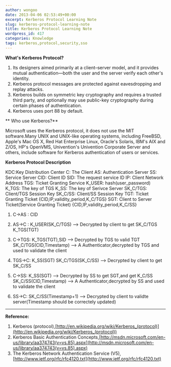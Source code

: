 ```yaml
---
author: wongoo
date: 2013-04-06 02:53:49+00:00
excerpt: Kerberos Protocol Learning Note
slug: kerberos-protocol-learning-note
title: Kerberos Protocol Learning Note
wordpress_id: 417
categories: Knowledge
tags: kerberos,protocol,security,sso
---
```


**What's Kerberos Protocol?**

1. Its designers aimed primarily at a client–server model, and it provides mutual authentication—both the user and the server verify each other's identity.
2. Kerberos protocol messages are protected against eavesdropping and replay attacks.
3. Kerberos builds on symmetric key cryptography and requires a trusted third party, and optionally may use public-key cryptography during certain phases of authentication.
4. Kerberos uses port 88 by default.

** Who use Kerberos?**

Microsoft uses the Kerberos protocol, it does not use the MIT software.Many UNIX and UNIX-like operating systems, including FreeBSD, Apple's Mac OS X, Red Hat Enterprise Linux, Oracle's Solaris, IBM's AIX and Z/OS, HP's OpenVMS, Univention's Univention Corporate Server and others, include software for Kerberos authentication of users or services.

**Kerberos Protocol Description**

KDC:Key Distribution Center
C: The Client
AS: Authentication Server
SS: Service Server
CID: Client ID
SID: The request service ID
IP: Client Network Address
TGS: Ticket Granting Service
K_USER: hash(user_password)
K_TGS: The key of TGS
K_SS: The key of Serivce Server
SK_C/TGS: Client/TGS Session Key
SK_C/SS: Client/SS Session Key
TGT: Ticket Granting Ticket {CID,IP,validity_period,K_C/TGS}
SGT: Client to Server Ticket(Service Granting Ticket) {CID,IP,validity_period,K_C/SS}

1. C->AS :
CID

2. AS->C :
K_USER(SK_C/TGS) --> Decrypted by client to get SK_C/TGS
K_TGS(TGT)

3. C->TGS:
K_TGS(TGT),SID --> Decrypted by TGS to valid TGT
SK_C/TGS(CID,Timestamp) --> A Authenticator,decrypted by TGS and used to validate the client

4. TGS->C:
K_SS(SGT)
SK_C/TGS(SK_C/SS) --> Decrypted by client to get SK_C/SS

5. C->SS:
K_SS(SGT) --> Decrypted by SS to get SGT,and get K_C/SS
SK_C/SS(CID,Timestamp) --> A Authenticator,decrypted by SS and used to validate the client

6. SS->C:
SK_C/SS(Timestamp+1) --> Decrypted by client to validte server(Timestamp should be correctely updated)




* * *


**Reference:**
1. Kerberos (protocol),[http://en.wikipedia.org/wiki/Kerberos_(protocol)](http://en.wikipedia.org/wiki/Kerberos_(protocol))
2. Kerberos Basic Authentication Concepts,[http://msdn.microsoft.com/en-us/library/aa374743(v=vs.85).aspx](http://msdn.microsoft.com/en-us/library/aa374743(v=vs.85).aspx)
3. The Kerberos Network Authentication Service (V5),[http://www.ietf.org/rfc/rfc4120.txt](http://www.ietf.org/rfc/rfc4120.txt)
